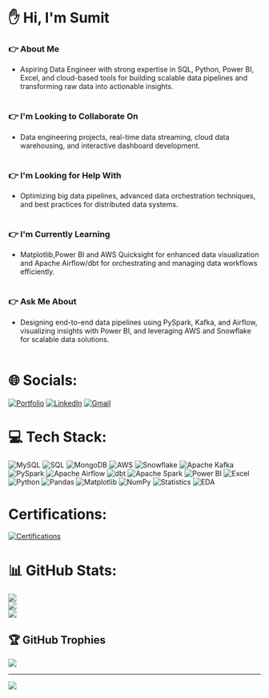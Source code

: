 # :raised_hand:  Hi, I'm Sumit 

### :point_right: About Me <br>
  - Aspiring Data Engineer with strong expertise in SQL, Python, Power BI, Excel, and cloud-based tools for building scalable data pipelines and transforming raw data into actionable insights.<br><br>

### :point_right: I'm Looking to Collaborate On<br>

  - Data engineering projects, real-time data streaming, cloud data warehousing, and interactive dashboard development.<br><br>

### :point_right: I'm Looking for Help With<br>

  - Optimizing big data pipelines, advanced data orchestration techniques, and best practices for distributed data systems.<br><br>

### :point_right: I'm Currently Learning<br>

  - Matplotlib,Power BI and AWS Quicksight for enhanced data visualization and Apache Airflow/dbt for orchestrating and managing data workflows efficiently.<br><br>

### :point_right: Ask Me About<br>

  - Designing end-to-end data pipelines using PySpark, Kafka, and Airflow, visualizing insights with Power BI, and leveraging AWS and Snowflake for scalable data solutions.<br><br>



# 🌐 Socials:

[![Portfolio](https://img.shields.io/badge/Portfolio-White?style=for-the-badge&logo=Notion&logoColor=red)](https://nice-web-16a.notion.site/Sumit-Baviskar-Data-Analyst-Portfolio-18e7130b12678024b30fc011c22427b7)
[![LinkedIn](https://img.shields.io/badge/LinkedIn-%230077B5.svg?style=for-the-badge&logo=linkedin&logoColor=white)](https://www.linkedin.com/in/sumit-baviskar/)
[![Gmail](https://img.shields.io/badge/Gmail-D14836.svg?style=for-the-badge&logo=gmail&logoColor=white)](mailto:st.baviskar43@gmail.com)



# 💻 Tech Stack:    

![MySQL](https://img.shields.io/badge/MySQL-00618A.svg?style=for-the-badge&logo=mysql&logoColor=white) 
![SQL](https://img.shields.io/badge/SQL-4479A1.svg?style=for-the-badge&logo=postgresql&logoColor=white)
![MongoDB](https://img.shields.io/badge/MongoDB-47A248.svg?style=for-the-badge&logo=mongodb&logoColor=white)
![AWS](https://img.shields.io/badge/AWS-232F3E.svg?style=for-the-badge&logo=amazon-aws&logoColor=F90)
![Snowflake](https://img.shields.io/badge/Snowflake-56B9EB.svg?style=for-the-badge&logo=snowflake&logoColor=white)
![Apache Kafka](https://img.shields.io/badge/Apache%20Kafka-231F20.svg?style=for-the-badge&logo=apache-kafka&logoColor=white)
![PySpark](https://img.shields.io/badge/PySpark-E25A1C.svg?style=for-the-badge&logo=apachespark&logoColor=white)
![Apache Airflow](https://img.shields.io/badge/Apache%20Airflow-017CEE.svg?style=for-the-badge&logo=apache-airflow&logoColor=white)
![dbt](https://img.shields.io/badge/dbt-FF694B.svg?style=for-the-badge&logo=dbt&logoColor=white)
![Apache Spark](https://img.shields.io/badge/Apache%20Spark-E25A1C.svg?style=for-the-badge&logo=apachespark&logoColor=white)
![Power BI](https://img.shields.io/badge/Power%20BI-FFD700.svg?style=for-the-badge&logo=powerbi&logoColor=black) 
![Excel](https://img.shields.io/badge/Excel-217346.svg?style=for-the-badge&logo=microsoft-excel&logoColor=white) 
![Python](https://img.shields.io/badge/Python-3776AB.svg?style=for-the-badge&logo=python&logoColor=FFD43B) 
![Pandas](https://img.shields.io/badge/Pandas-150458.svg?style=for-the-badge&logo=pandas&logoColor=white) 
![Matplotlib](https://img.shields.io/badge/Matplotlib-000080.svg?style=for-the-badge&logo=Matplotlib&logoColor=white) 
![NumPy](https://img.shields.io/badge/NumPy-013243.svg?style=for-the-badge&logo=numpy&logoColor=white) 
![Statistics](https://img.shields.io/badge/Statistics-4CAF50.svg?style=for-the-badge&logo=statistics&logoColor=white) 
![EDA](https://img.shields.io/badge/EDA-FF5733.svg?style=for-the-badge&logo=chart-bar&logoColor=white) 


# Certifications:


[![Certifications](https://img.shields.io/badge/Certifications-%230077B5.svg?style=for-the-badge&logo=linkedin&logoColor=white)](https://www.linkedin.com/in/sumit-baviskar/details/certifications/)


# 📊 GitHub Stats:
![](https://github-readme-stats.vercel.app/api?username=Sumit-Baviskar&theme=dark&hide_border=false&include_all_commits=false&count_private=false)<br/>
![](https://github-readme-streak-stats.herokuapp.com/?user=Sumit-Baviskar&theme=dark&hide_border=false)<br/>
![](https://github-readme-stats.vercel.app/api/top-langs/?username=Sumit-Baviskar&theme=dark&hide_border=false&include_all_commits=false&count_private=false&layout=compact)


## 🏆 GitHub Trophies
![](https://github-profile-trophy.vercel.app/?username=Sumit-Baviskar&theme=radical&no-frame=false&no-bg=false&margin-w=4)

---
[![](https://visitcount.itsvg.in/api?id=Sumit-Baviskar&icon=0&color=0)](https://visitcount.itsvg.in)

<!-- Proudly created with GPRM ( https://gprm.itsvg.in ) -->


